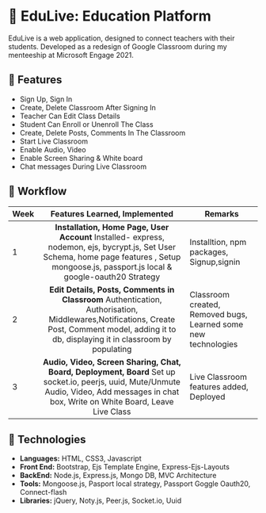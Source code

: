 
#  🚩  EduLive: Education Platform

EduLive is a web application, 
designed to connect teachers with their students.
Developed as a redesign of Google Classroom during 
my menteeship at Microsoft Engage 2021.



##  🚩 Features

- Sign Up, Sign In 
- Create, Delete Classroom After Signing In
- Teacher Can Edit Class Details
- Student Can Enroll or Unenroll The Class
- Create, Delete Posts, Comments In The Classroom
- Start Live Classroom
- Enable Audio, Video 
- Enable Screen Sharing & White board
- Chat messages During Live Classroom



##  🚩 Workflow

| Week | Features Learned, Implemented  |  Remarks |
|------|:----:|---------|
| 1    | **Installation, Home Page, User Account**  Installed- express, nodemon, ejs, bycrypt.js, Set User Schema, home page features , Setup mongoose.js, passport.js local & google-oauth20 Strategy |  Installtion, npm packages, Signup,signin |
| 2   | **Edit Details, Posts, Comments in Classroom** Authentication, Authorisation, Middlewares,Notifications, Create Post, Comment model, adding it to db, displaying it in classroom by populating   | Classroom created, Removed bugs, Learned some new technologies  |
| 3   | **Audio, Video, Screen Sharing, Chat, Board, Deployment, Board**  Set up socket.io, peerjs, uuid, Mute/Unmute Audio, Video, Add messages in chat box, Write on White Board, Leave Live Class  |  Live Classroom features added, Deployed |



## 🚩 Technologies

- **Languages:** HTML, CSS3, Javascript
- **Front End:** Bootstrap, Ejs Template Engine, Express-Ejs-Layouts
- **BackEnd:** Node.js, Express.js, Mongo DB, MVC Architecture
- **Tools:** Mongoose.js, Pasport local strategy, Passport Goggle Oauth20, Connect-flash
- **Libraries:** jQuery, Noty.js, Peer.js, Socket.io,  Uuid 

